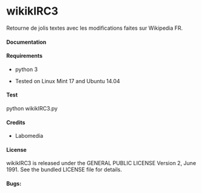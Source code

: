 wikikIRC3
========

Retourne de jolis textes avec les modifications faites sur Wikipedia FR.



#### Documentation

#### Requirements

* python 3

* Tested on Linux Mint 17 and Ubuntu 14.04

#### Test

python wikikIRC3.py

#### Credits

* Labomedia

#### License

wikikIRC3 is released under the GENERAL PUBLIC LICENSE Version 2, June 1991.
See the bundled LICENSE file for details.


#### Bugs:
